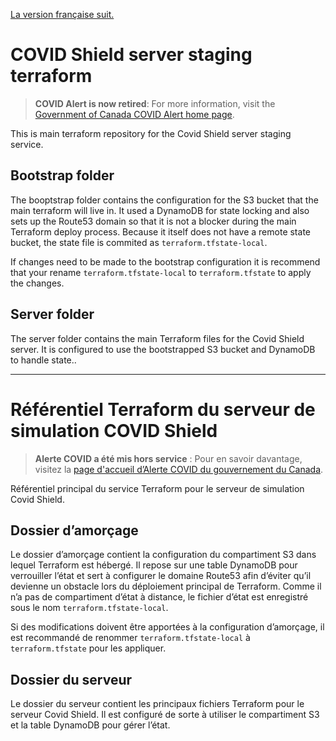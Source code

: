 [La version française suit.](#référentiel-terraform-du-serveur-de-simulation-covid-shield)

# COVID Shield server staging terraform

> **COVID Alert is now retired**: For more information, visit the [Government of Canada COVID Alert home page](https://www.canada.ca/en/public-health/services/diseases/coronavirus-disease-covid-19/covid-alert.html).

This is main terraform repository for the Covid Shield server staging service.

## Bootstrap folder

The booptstrap folder contains the configuration for the S3 bucket that the main terraform will live in. It used a DynamoDB for state locking and also sets up the Route53 domain so that it is not a blocker during the main Terraform deploy process. Because it itself does not have a remote state bucket, the state file is commited as `terraform.tfstate-local`.

If changes need to be made to the bootstrap configuration it is recommend that your rename `terraform.tfstate-local` to `terraform.tfstate` to apply the changes.

## Server folder

The server folder contains the main Terraform files for the Covid Shield server. It is configured to use the bootstrapped S3 bucket and DynamoDB to handle state..

---

# Référentiel Terraform du serveur de simulation COVID Shield

> **Alerte COVID a été mis hors service** : Pour en savoir davantage, visitez la [page d'accueil d’Alerte COVID du gouvernement du Canada](https://www.canada.ca/fr/sante-publique/services/maladies/maladie-coronavirus-covid-19/alerte-covid.html).

Référentiel principal du service Terraform pour le serveur de simulation Covid Shield.

## Dossier d’amorçage

Le dossier d’amorçage contient la configuration du compartiment S3 dans lequel Terraform est hébergé. Il repose sur une table DynamoDB pour verrouiller l’état et sert à configurer le domaine Route53 afin d’éviter qu’il devienne un obstacle lors du déploiement principal de Terraform. Comme il n’a pas de compartiment d’état à distance, le fichier d’état est enregistré sous le nom `terraform.tfstate-local`.

Si des modifications doivent être apportées à la configuration d’amorçage, il est recommandé de renommer `terraform.tfstate-local` à `terraform.tfstate` pour les appliquer.

## Dossier du serveur

Le dossier du serveur contient les principaux fichiers Terraform pour le serveur Covid Shield. Il est configuré de sorte à utiliser le compartiment S3 et la table DynamoDB pour gérer l’état.

